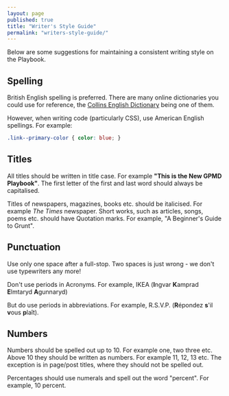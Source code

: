 ```yaml
---
layout: page
published: true
title: "Writer's Style Guide"
permalink: "writers-style-guide/"
---
```


Below are some suggestions for maintaining a consistent writing style on the Playbook.

## Spelling

British English spelling is preferred. There are many online dictionaries you could use for reference, the [Collins English Dictionary](http://www.collinsdictionary.com/ "Collins English Dictionary") being one of them.

However, when writing code (particularly CSS), use American English spellings. For example:

```css
.link--primary-color { color: blue; }
```

## Titles

All titles should be written in title case. For example **"This is the New GPMD Playbook"**. The first letter of the first and last word should always be capitalised.

Titles of newspapers, magazines, books etc. should be italicised. For example *The Times* newspaper. Short works, such as articles, songs, poems etc. should have Quotation marks. For example, "A Beginner's Guide to Grunt".

## Punctuation

Use only one space after a full-stop. Two spaces is just wrong - we don't use typewriters any more!

Don't use periods in Acronyms. For example, IKEA (**I**ngvar **K**amprad **E**lmtaryd **A**gunnaryd)

But do use periods in abbreviations. For example, R.S.V.P. (**R**épondez **s**'il **v**ous **p**laît).

## Numbers

Numbers should be spelled out up to 10. For example one, two three etc. Above 10 they should be written as numbers. For example 11, 12, 13 etc. The exception is in page/post titles, where they should not be spelled out.

Percentages should use numerals and spell out the word "percent". For example, 10 percent.